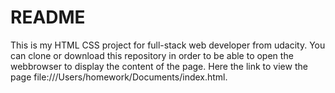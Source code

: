 # README
This is my HTML CSS project for full-stack web developer from udacity. You can clone or download this repository in order to be able to open the webbrowser to display the content of the page. Here the link to view the page file:///Users/homework/Documents/index.html.
